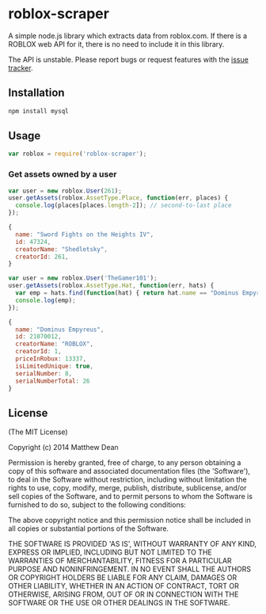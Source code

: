 # roblox-scraper
A simple node.js library which extracts data from roblox.com. If there is a ROBLOX web API for it, there is no need to include it in this library.

The API is unstable. Please report bugs or request features with the [issue tracker](https://github.com/matthewdean/roblox-scraper/issues).

## Installation
```bash
npm install mysql
```

## Usage

```javascript
var roblox = require('roblox-scraper');
```

### Get assets owned by a user

```javascript
var user = new roblox.User(261);
user.getAssets(roblox.AssetType.Place, function(err, places) {
  console.log(places[places.length-2]); // second-to-last place
});

{
  name: "Sword Fights on the Heights IV",
  id: 47324,
  creatorName: "Shedletsky",
  creatorId: 261,
}
```

```javascript
var user = new roblox.User('TheGamer101');
user.getAssets(roblox.AssetType.Hat, function(err, hats) {
  var emp = hats.find(function(hat) { return hat.name == "Dominus Empyreus"; });
  console.log(emp);
});

{
  name: "Dominus Empyreus",
  id: 21070012,
  creatorName: "ROBLOX",
  creatorId: 1,
  priceInRobux: 13337,
  isLimitedUnique: true,
  serialNumber: 8,
  serialNumberTotal: 26
}
```

## License

(The MIT License)

Copyright (c) 2014 Matthew Dean

Permission is hereby granted, free of charge, to any person obtaining a copy of this software and associated documentation files (the 'Software'), to deal in the Software without restriction, including without limitation the rights to use, copy, modify, merge, publish, distribute, sublicense, and/or sell copies of the Software, and to permit persons to whom the Software is furnished to do so, subject to the following conditions:

The above copyright notice and this permission notice shall be included in all copies or substantial portions of the Software.

THE SOFTWARE IS PROVIDED 'AS IS', WITHOUT WARRANTY OF ANY KIND, EXPRESS OR IMPLIED, INCLUDING BUT NOT LIMITED TO THE WARRANTIES OF MERCHANTABILITY, FITNESS FOR A PARTICULAR PURPOSE AND NONINFRINGEMENT. IN NO EVENT SHALL THE AUTHORS OR COPYRIGHT HOLDERS BE LIABLE FOR ANY CLAIM, DAMAGES OR OTHER LIABILITY, WHETHER IN AN ACTION OF CONTRACT, TORT OR OTHERWISE, ARISING FROM, OUT OF OR IN CONNECTION WITH THE SOFTWARE OR THE USE OR OTHER DEALINGS IN THE SOFTWARE.
